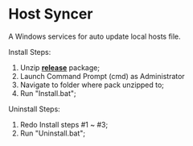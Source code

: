 # Host Syncer
A Windows services for auto update local hosts file.

Install Steps:

1. Unzip [**release**](https://github.com/ylvict/hostsyner/releases) package;
2. Launch Command Prompt (cmd) as Administrator
3. Navigate to folder where pack unzipped to;
4. Run "Install.bat";

Uninstall Steps:

1. Redo Install steps #1 ~ #3;
2. Run "Uninstall.bat";
